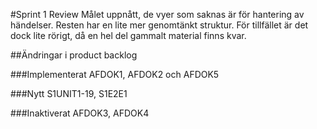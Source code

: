 #Sprint 1 Review
Målet uppnått, de vyer som saknas är för hantering av händelser. Resten har en lite mer genomtänkt struktur. För tillfället är det dock lite rörigt, då en hel del gammalt material finns kvar.

##Ändringar i product backlog

###Implementerat
AFDOK1, AFDOK2 och AFDOK5

###Nytt
S1UNIT1-19, S1E2E1

###Inaktiverat
AFDOK3, AFDOK4